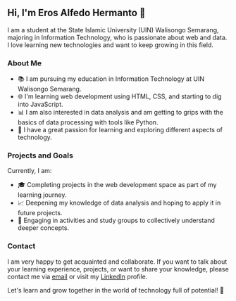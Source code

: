 ## Hi, I'm Eros Alfedo Hermanto 🌱

I am a student at the State Islamic University (UIN) Walisongo Semarang, majoring in Information Technology, who is passionate about web and data. I love learning new technologies and want to keep growing in this field.

### About Me

- 📚 I am pursuing my education in Information Technology at UIN Walisongo Semarang.
- 🌐 I'm learning web development using HTML, CSS, and starting to dig into JavaScript.
- 📊 I am also interested in data analysis and am getting to grips with the basics of data processing with tools like Python.
- 🚀 I have a great passion for learning and exploring different aspects of technology.

### Projects and Goals

Currently, I am:

- 🎓 Completing projects in the web development space as part of my learning journey.
- 📈 Deepening my knowledge of data analysis and hoping to apply it in future projects.
- 🌱 Engaging in activities and study groups to collectively understand deeper concepts.

### Contact

I am very happy to get acquainted and collaborate. If you want to talk about your learning experience, projects, or want to share your knowledge, please contact me via [email](mailto:erosalfedo1@gmail.com) or visit my [LinkedIn](https://www.linkedin.com/in/eros-alfedo-hermanto-644b95223/) profile.

Let's learn and grow together in the world of technology full of potential! 🌟
